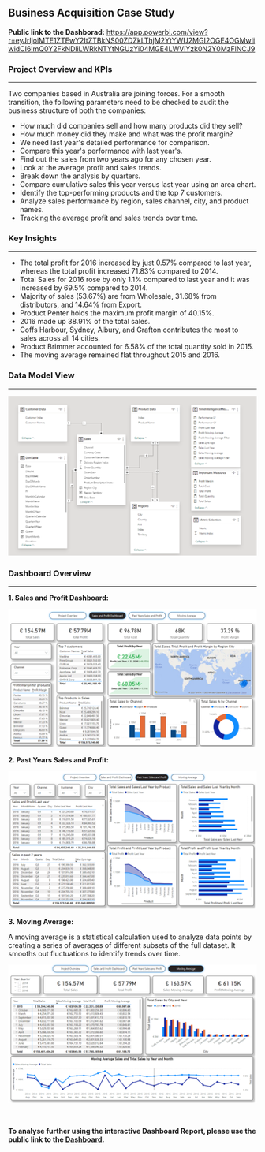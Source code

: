 ## Business Acquisition Case Study

**Public link to the Dashborad:**  https://app.powerbi.com/view?r=eyJrIjoiMTE1ZTEwY2ItZTBkNS00ZDZkLThjM2YtYWU2MGI2OGE4OGMwIiwidCI6ImQ0Y2FkNDliLWRkNTYtNGUzYi04MGE4LWVlYzk0N2Y0MzFlNCJ9



### Project Overview and KPIs
***
Two companies based in Australia are joining forces.  For a smooth transition, the following parameters need to be checked to audit the business structure of both the companies:

- How much did companies sell and how many products did they sell?
- How much money did they make and what was the profit margin?
- We need last year's detailed performance for comparison.
- Compare this year's performance with last year's.
- Find out the sales from two years ago for any chosen year.
- Look at the average profit and sales trends.
- Break down the analysis by quarters.
- Compare cumulative sales this year versus last year using an area chart.
- Identify the top-performing products and the top 7 customers.
- Analyze sales performance by region, sales channel, city, and product names.
- Tracking the average profit and sales trends over time.



### Key Insights
***

- The total profit for 2016 increased by just 0.57% compared to last year, whereas the total profit increased 71.83% compared to 2014. 
- Total Sales for 2016 rose by only 1.1% compared to last year and it was increased by 69.5% compared to 2014. 
- Majority of sales (53.67%) are from Wholesale, 31.68% from distributors, and 14.64% from Export.
- Product Penter holds the maximum profit margin of 40.15%.
- 2016 made up 38.91% of the total sales.
- Coffs Harbour, Sydney, Albury, and Grafton contributes the most to sales across all 14 cities.
- Product Brimmer accounted for 6.58% of the total quantity sold in 2015.
- The moving average remained flat throughout 2015 and 2016.

### Data Model View
***

![GitHub Logo](/Images/4.png)

### Dashboard Overview
***

**1. Sales and Profit Dashboard:**


![GitHub Logo](/Images/1.png)


**2. Past Years Sales and Profit:**


![GitHub Logo](/Images/2.png)


**3. Moving Average:**

A moving average is a statistical calculation used to analyze data points by creating a series of averages of different subsets of the full dataset. It smooths out fluctuations to identify trends over time.

![GitHub Logo](/Images/3.png)

<br>

**To analyse further using the interactive Dashboard Report, please use the public link to the <a href="https://app.powerbi.com/view?r=eyJrIjoiMTE1ZTEwY2ItZTBkNS00ZDZkLThjM2YtYWU2MGI2OGE4OGMwIiwidCI6ImQ0Y2FkNDliLWRkNTYtNGUzYi04MGE4LWVlYzk0N2Y0MzFlNCJ9" target="_blank">Dashboard</a>.** 

